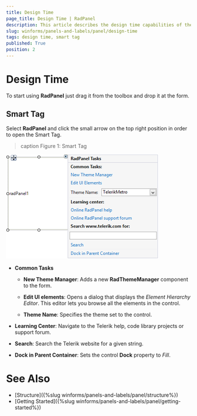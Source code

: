 ```yaml
---
title: Design Time
page_title: Design Time | RadPanel
description: This article describes the design time capabilities of the RadPanel control.
slug: winforms/panels-and-labels/panel/design-time
tags: design time, smart tag
published: True
position: 2
---
```


# Design Time

To start using **RadPanel** just drag it from the toolbox and drop it at the form.

## Smart Tag

Select **RadPanel** and click the small arrow on the top right position in order to open the Smart Tag.

>caption Figure 1: Smart Tag
>
![panels-and-labels-panel-design-time 001](images/panels-and-labels-panel-design-time001.png)

* __Common Tasks__

	* __New Theme Manager__: Adds a new __RadThemeManager__ component to the form.

	* __Edit UI elements__: Opens a dialog that displays the *Element Hierarchy Editor*. This editor lets you browse all the elements in the control.
	
	* __Theme Name__: Specifies the theme set to the control.

* __Learning Center__: Navigate to the Telerik help, code library projects or support forum.

* __Search__: Search the Telerik website for a given string.
* __Dock in Parent Container__: Sets the control **Dock** property to *Fill*.

# See Also

* [Structure]({%slug winforms/panels-and-labels/panel/structure%})
* [Getting Started]({%slug winforms/panels-and-labels/panel/getting-started%})
